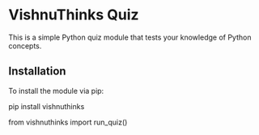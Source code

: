 # VishnuThinks Quiz

This is a simple Python quiz module that tests your knowledge of Python concepts.

## Installation

To install the module via pip:

pip install vishnuthinks

from vishnuthinks import run_quiz()
